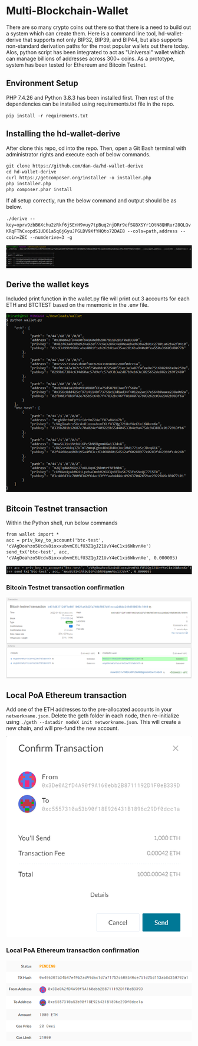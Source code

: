 # Multi-Blockchain-Wallet

There are so many crypto coins out there so that there is a need to build out a system which can create them. Here is a command line tool, hd-wallet-derive that supports not only BIP32, BIP39, and BIP44, but also supports non-standard derivation paths for the most popular wallets out there today. Alos, python script has been integrated to act as "Universal" wallet which can manage billions of addresses across 300+ coins.
As a prototype, system has been tested for Ethereum and Bitcoin Testnet.

## Environment Setup

PHP 7.4.26 and Python 3.8.3 has been installed first. Then rest of the dependencies can be installed using requirements.txt file in the repo.

`pip install -r requirements.txt`

## Installing the hd-wallet-derive

After clone this repo, cd into the repo. Then, open a Git Bash terminal with administrator rights and execute each of below commands.

```
git clone https://github.com/dan-da/hd-wallet-derive
cd hd-wallet-derive
curl https://getcomposer.org/installer -o installer.php
php installer.php
php composer.phar install
```

If all setup correctly, run the below command and output should be as below.

`./derive --key=xprv9zbB6Xchu2zRkf6jSEnH9vuy7tpBuq2njDRr9efSGBXSYr1QtN8QHRur28QLQvKRqFThCxopdS1UD61a5q6jGyuJPGLDV9XfYHQto72DAE8 --cols=path,address --coin=ZEC --numderive=3 -g`

<p align="center">
  <img src="https://github.com/chirathlv/Multi-Blockchain-Wallet/blob/main/Images/Link%20Test.PNG">
</p>

## Derive the wallet keys

Included print function in the wallet.py file will print out 3 accounts for each ETH and BTCTEST based on the mnemonic in the .env file.

<p align="center">
  <img src="https://github.com/chirathlv/Multi-Blockchain-Wallet/blob/main/Images/Derive%20Wallet%20Keys.PNG">
</p>

## Bitcoin Testnet transaction

Within the Python shell, run below commands

```
from wallet import *
acc = priv_key_to_account('btc-test', 'cVAgDoahzo5Ucdv8ioxxubvmE6LfU3ZQgJ21UvY4eC1xi6WkvnXe')
send_tx('btc-test', acc, 'cVAgDoahzo5Ucdv8ioxxubvmE6LfU3ZQgJ21UvY4eC1xi6WkvnXe', 0.000005)
```

<p align="center">
  <img src="https://github.com/chirathlv/Multi-Blockchain-Wallet/blob/main/Images/btc-test%20transaction.PNG">
</p>

### Bitcoin Testnet transaction confirmation

<p align="center">
  <img src="https://github.com/chirathlv/Multi-Blockchain-Wallet/blob/main/Images/btc-test%20transaction%20confirmation.PNG">
</p>

## Local PoA Ethereum transaction

Add one of the ETH addresses to the pre-allocated accounts in your `networkname.json`. Delete the geth folder in each node, then re-initialize using `./geth --datadir nodeX init networkname.json`. This will create a new chain, and will pre-fund the new account.

<p align="center">
  <img src="https://github.com/chirathlv/Multi-Blockchain-Wallet/blob/main/Images/eth%20connection.PNG">
</p>

### Local PoA Ethereum transaction confirmation

<p align="center">
  <img src="https://github.com/chirathlv/Multi-Blockchain-Wallet/blob/main/Images/eth%20connection%20confirmation.PNG">
</p>
